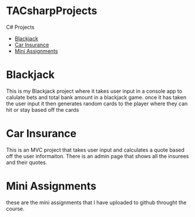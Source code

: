 # TACsharpProjects
C# Projects

* [Blackjack](https://github.com/ksalvo15/TACsharpProjects/tree/main/BlackJack)
* [Car Insurance](https://github.com/ksalvo15/TACsharpProjects/tree/main/CarInsurance/CarInsurance1)
* [Mini Assignments](https://github.com/ksalvo15/TACsharpProjects/tree/main/MiniAssignments)

# Blackjack
This is my Blackjack project where it takes user input in a console app to calulate bets and total bank amount in a blackjack game. once it has taken the user input it then generates random cards to the player where they can hit or stay based off the cards

# Car Insurance
This is an MVC project that takes user input and calculates a quote based off the user informaiton. There is an admin page that shows all the insurees and their quotes.

# Mini Assignments
these are the mini assignments that I have uploaded to github throught the course.
